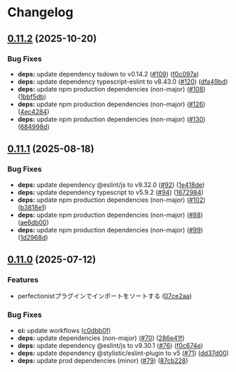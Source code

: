 # Changelog

## [0.11.2](https://github.com/taiyme/eslint-config/compare/v0.11.1...v0.11.2) (2025-10-20)


### Bug Fixes

* **deps:** update dependency tsdown to v0.14.2 ([#109](https://github.com/taiyme/eslint-config/issues/109)) ([f0c097a](https://github.com/taiyme/eslint-config/commit/f0c097ad0ddf32d86085cea572da4d9fcafccdc7))
* **deps:** update dependency typescript-eslint to v8.43.0 ([#120](https://github.com/taiyme/eslint-config/issues/120)) ([dfa49bd](https://github.com/taiyme/eslint-config/commit/dfa49bd571799ecd18f38a10f82aff4f4a662724))
* **deps:** update npm production dependencies (non-major) ([#108](https://github.com/taiyme/eslint-config/issues/108)) ([1bbf5db](https://github.com/taiyme/eslint-config/commit/1bbf5db1c49af4e6075a14dd236559de89618500))
* **deps:** update npm production dependencies (non-major) ([#126](https://github.com/taiyme/eslint-config/issues/126)) ([4ec4284](https://github.com/taiyme/eslint-config/commit/4ec428415311256f6e850b0d2861dc58f29b78e7))
* **deps:** update npm production dependencies (non-major) ([#130](https://github.com/taiyme/eslint-config/issues/130)) ([684998d](https://github.com/taiyme/eslint-config/commit/684998ddd2bffd5e9a602fb4fb7f316bae4eafcf))

## [0.11.1](https://github.com/taiyme/eslint-config/compare/v0.11.0...v0.11.1) (2025-08-18)


### Bug Fixes

* **deps:** update dependency @eslint/js to v9.32.0 ([#92](https://github.com/taiyme/eslint-config/issues/92)) ([1e418de](https://github.com/taiyme/eslint-config/commit/1e418deeefd9cc4fe0238a8844d4338247306902))
* **deps:** update dependency typescript to v5.9.2 ([#94](https://github.com/taiyme/eslint-config/issues/94)) ([1672984](https://github.com/taiyme/eslint-config/commit/1672984db1f8df8fa062d2a386a8495fe8dbc862))
* **deps:** update npm production dependencies (non-major) ([#102](https://github.com/taiyme/eslint-config/issues/102)) ([b3818e1](https://github.com/taiyme/eslint-config/commit/b3818e14972b9ef4e9af2b9d630660a569f6428b))
* **deps:** update npm production dependencies (non-major) ([#88](https://github.com/taiyme/eslint-config/issues/88)) ([ae6db00](https://github.com/taiyme/eslint-config/commit/ae6db00162dba47917863d80128e26ed518181bd))
* **deps:** update npm production dependencies (non-major) ([#99](https://github.com/taiyme/eslint-config/issues/99)) ([1d2968d](https://github.com/taiyme/eslint-config/commit/1d2968dbd1fca9ba7826d156cb2f843cd1299959))

## [0.11.0](https://github.com/taiyme/eslint-config/compare/v0.10.5...v0.11.0) (2025-07-12)


### Features

* perfectionistプラグインでインポートをソートする ([07ce2aa](https://github.com/taiyme/eslint-config/commit/07ce2aa733ce8f480434e175f202084fca0292e4))


### Bug Fixes

* **ci:** update workflows ([c0dbb0f](https://github.com/taiyme/eslint-config/commit/c0dbb0f53ca198b114aa4533af7d322792e892cd))
* **deps:** update dependencies (non-major) ([#70](https://github.com/taiyme/eslint-config/issues/70)) ([286e41f](https://github.com/taiyme/eslint-config/commit/286e41f8561588c6cf694743b7b14d33fec0d87c))
* **deps:** update dependency @eslint/js to v9.30.1 ([#76](https://github.com/taiyme/eslint-config/issues/76)) ([f0c674e](https://github.com/taiyme/eslint-config/commit/f0c674e79fa6e4b1299a27ee088d4527d9d2fd1d))
* **deps:** update dependency @stylistic/eslint-plugin to v5 ([#71](https://github.com/taiyme/eslint-config/issues/71)) ([dd37d00](https://github.com/taiyme/eslint-config/commit/dd37d00d933a3b06bc8e6b21eaa8ca8ff167e35f))
* **deps:** update prod dependencies (minor) ([#79](https://github.com/taiyme/eslint-config/issues/79)) ([87cb228](https://github.com/taiyme/eslint-config/commit/87cb2282ca038f4d531729522f4647d8a1af6ed5))
